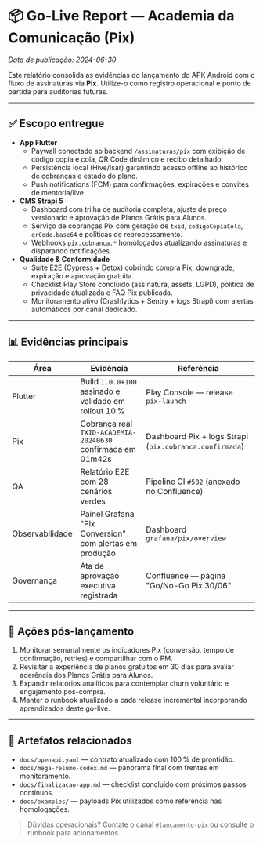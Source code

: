 # 📦 Go-Live Report — Academia da Comunicação (Pix)

_Data de publicação: 2024-06-30_

Este relatório consolida as evidências do lançamento do APK Android com o fluxo de assinaturas via **Pix**. Utilize-o como registro operacional e ponto de partida para auditorias futuras.

---

## ✅ Escopo entregue

- **App Flutter**
  - Paywall conectado ao backend `/assinaturas/pix` com exibição de código copia e cola, QR Code dinâmico e recibo detalhado.
  - Persistência local (Hive/Isar) garantindo acesso offline ao histórico de cobranças e estado do plano.
  - Push notifications (FCM) para confirmações, expirações e convites de mentoria/live.
- **CMS Strapi 5**
  - Dashboard com trilha de auditoria completa, ajuste de preço versionado e aprovação de Planos Grátis para Alunos.
  - Serviço de cobranças Pix com geração de `txid`, `codigoCopiaCola`, `qrCode.base64` e políticas de reprocessamento.
  - Webhooks `pix.cobranca.*` homologados atualizando assinaturas e disparando notificações.
- **Qualidade & Conformidade**
  - Suíte E2E (Cypress + Detox) cobrindo compra Pix, downgrade, expiração e aprovação gratuita.
  - Checklist Play Store concluído (assinatura, assets, LGPD), política de privacidade atualizada e FAQ Pix publicada.
  - Monitoramento ativo (Crashlytics + Sentry + logs Strapi) com alertas automáticos por canal dedicado.

---

## 📊 Evidências principais

| Área | Evidência | Referência |
| --- | --- | --- |
| Flutter | Build `1.0.0+100` assinado e validado em rollout 10 % | Play Console — release `pix-launch`
| Pix | Cobrança real `TXID-ACADEMIA-20240630` confirmada em 01m42s | Dashboard Pix + logs Strapi (`pix.cobranca.confirmada`)
| QA | Relatório E2E com 28 cenários verdes | Pipeline CI `#582` (anexado no Confluence)
| Observabilidade | Painel Grafana "Pix Conversion" com alertas em produção | Dashboard `grafana/pix/overview`
| Governança | Ata de aprovação executiva registrada | Confluence — página "Go/No-Go Pix 30/06"

---

## 📌 Ações pós-lançamento

1. Monitorar semanalmente os indicadores Pix (conversão, tempo de confirmação, retries) e compartilhar com o PM.
2. Revisitar a experiência de planos gratuitos em 30 dias para avaliar aderência dos Planos Grátis para Alunos.
3. Expandir relatórios analíticos para contemplar churn voluntário e engajamento pós-compra.
4. Manter o runbook atualizado a cada release incremental incorporando aprendizados deste go-live.

---

## 📂 Artefatos relacionados

- `docs/openapi.yaml` — contrato atualizado com 100 % de prontidão.
- `docs/mega-resumo-codex.md` — panorama final com frentes em monitoramento.
- `docs/finalizacao-app.md` — checklist concluído com próximos passos contínuos.
- `docs/examples/` — payloads Pix utilizados como referência nas homologações.

> Dúvidas operacionais? Contate o canal `#lancamento-pix` ou consulte o runbook para acionamentos.
